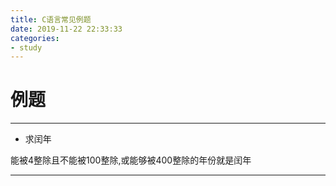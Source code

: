 ```yaml
---
title: C语言常见例题 
date: 2019-11-22 22:33:33
categories:
- study
---
```


# 例题


---
- 求闰年

能被4整除且不能被100整除,或能够被400整除的年份就是闰年

---

